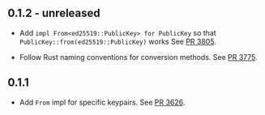 ## 0.1.2 - unreleased

-   Add `impl From<ed25519::PublicKey> for PublicKey` so that `PublicKey::from(ed25519::PublicKey)` works
    See [PR 3805].

[pr 3805]: https://github.com/libp2p/rust-libp2p/pull/3805

-   Follow Rust naming conventions for conversion methods.
    See [PR 3775].

[pr 3775]: https://github.com/libp2p/rust-libp2p/pull/3775

## 0.1.1

-   Add `From` impl for specific keypairs.
    See [PR 3626].

[pr 3626]: https://github.com/libp2p/rust-libp2p/pull/3626
